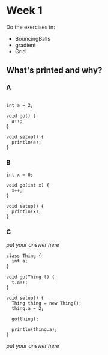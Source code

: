 
# Week 1

Do the exercises in:
* BouncingBalls
* gradient
* Grid

## What's printed and why?

### A

```processing

int a = 2;

void go() {
  a++;
}

void setup() {
  println(a);
}

```

### B

```processing
int x = 0;

void go(int x) {
  x++;
}

void setup() {
  println(x);
}
```

### C

*put your answer here*

```processing
class Thing {
  int a;
}

void go(Thing t) {
  t.a++;
}

void setup() {
  Thing thing = new Thing();
  thing.a = 2;
  
  go(thing);

  println(thing.a);
}
```
*put your answer here*
